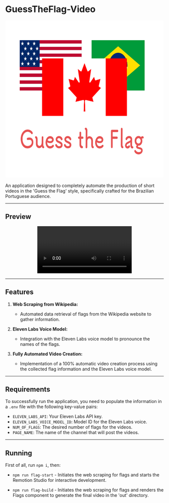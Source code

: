 # GuessTheFlag-Video

<div align="center" >
  <img src=".github/logo.png" alt="GuessTheFlag Logo" width=700 height=500 >
</div>

An application designed to completely automate the production of short videos in the 'Guess the Flag' style, specifically crafted for the Brazilian Portuguese audience.

---

## Preview

<div align="center">
    <video src="https://github.com/isaacszf/GuessTheFlag-Video/assets/70985216/59e7d716-3ccc-4adc-80c4-c040341f9be8" />
</div>

---

## Features

1. **Web Scraping from Wikipedia:**

   - Automated data retrieval of flags from the Wikipedia website to gather information.

2. **Eleven Labs Voice Model:**

   - Integration with the Eleven Labs voice model to pronounce the names of the flags.

3. **Fully Automated Video Creation:**
   - Implementation of a 100% automatic video creation process using the collected flag information and the Eleven Labs voice model.

---

## Requirements

To successfully run the application, you need to populate the information in a `.env` file with the following key-value pairs:

- `ELEVEN_LABS_API`: Your Eleven Labs API key.
- `ELEVEN_LABS_VOICE_MODEL_ID`: Model ID for the Eleven Labs voice.
- `NUM_OF_FLAGS`: The desired number of flags for the videos.
- `PAGE_NAME`: The name of the channel that will post the videos.

---

## Running

First of all, run `npm i`, then:

- `npm run flag-start` - Initiates the web scraping for flags and starts the Remotion Studio for interactive development.

- `npm run flag-build` - Initiates the web scraping for flags and renders the Flags component to generate the final video in the 'out' directory.
